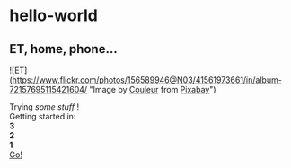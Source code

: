 # hello-world

## ET, home, phone...
![ET](https://www.flickr.com/photos/156589946@N03/41561973661/in/album-72157695115421604/ "Image by [Couleur]("https://pixabay.com/users/Couleur-1195798/?utm_source=link-attribution&amp;utm_medium=referral&amp;utm_campaign=image&amp;utm_content=2006631">) from [Pixabay]("https://pixabay.com/?utm_source=link-attribution&amp;utm_medium=referral&amp;utm_campaign=image&amp;utm_content=2006631">)")

Trying _some stuff_ !  
Getting started in:  
**3**  
**2**  
**1**  
[Go!](https://www.youtube.com/watch?v=iyFijjikkeM)




